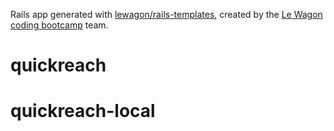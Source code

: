Rails app generated with [lewagon/rails-templates](https://github.com/lewagon/rails-templates), created by the [Le Wagon coding bootcamp](https://www.lewagon.com) team.
# quickreach
# quickreach-local
